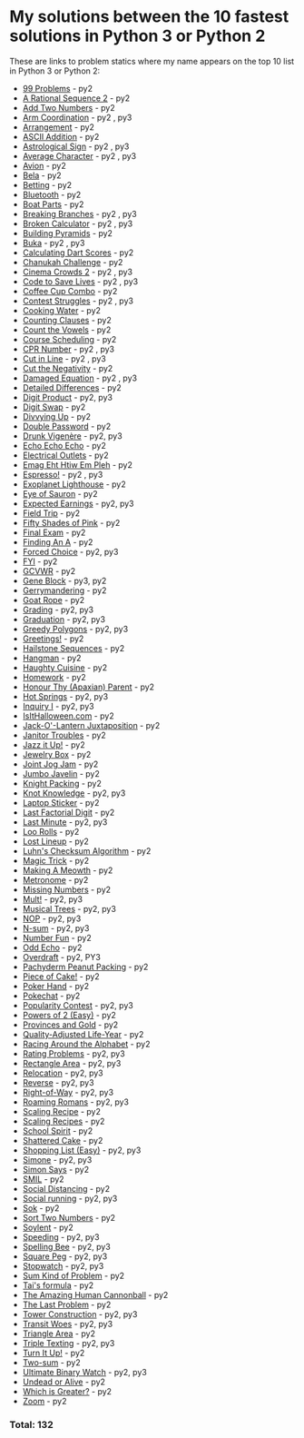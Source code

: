 # My solutions between the 10 fastest solutions in Python 3 or Python 2 

These are links to problem statics where my name appears on the top 10 list in Python 3 or Python 2:
* [99 Problems](https://open.kattis.com/problems/99problems/statistics) - py2
* [A Rational Sequence 2](https://open.kattis.com/problems/rationalsequence2/statistics) - py2
* [Add Two Numbers](https://open.kattis.com/problems/addtwonumbers/statistics) - py2
* [Arm Coordination](https://open.kattis.com/problems/armcoordination/statistics) - py2 , py3
* [Arrangement](https://open.kattis.com/problems/upprodun/statistics) - py2
* [ASCII Addition](https://open.kattis.com/problems/asciiaddition/statistics) - py2
* [Astrological Sign](https://open.kattis.com/problems/astrologicalsign/statistics) - py2 , py3
* [Average Character](https://open.kattis.com/problems/averagecharacter/statistics) - py2 , py3
* [Avion](https://open.kattis.com/problems/avion/statistics) - py2
* [Bela](https://open.kattis.com/problems/bela/statistics) - py2
* [Betting](https://open.kattis.com/problems/betting/statistics) - py2
* [Bluetooth](https://open.kattis.com/problems/bluetooth/statistics) - py2
* [Boat Parts](https://open.kattis.com/problems/boatparts/statistics) - py2
* [Breaking Branches](https://open.kattis.com/problems/breakingbranches/statistics) - py2 , py3
* [Broken Calculator](https://open.kattis.com/problems/brokencalculator/statistics) - py2 , py3
* [Building Pyramids](https://open.kattis.com/problems/pyramids/statistics) - py2
* [Buka](https://open.kattis.com/problems/buka/statistics) - py2 , py3
* [Calculating Dart Scores](https://open.kattis.com/problems/calculatingdartscores/statistics) - py2
* [Chanukah Challenge](https://open.kattis.com/problems/chanukah/statistics) - py2
* [Cinema Crowds 2](https://open.kattis.com/problems/cinema2/statistics) - py2 , py3
* [Code to Save Lives](https://open.kattis.com/problems/codetosavelives/statistics) - py2 , py3
* [Coffee Cup Combo](https://open.kattis.com/problems/coffeecupcombo/statistics) - py2
* [Contest Struggles](https://open.kattis.com/problems/conteststruggles/statistics) - py2 , py3
* [Cooking Water](https://open.kattis.com/problems/cookingwater/statistics) - py2
* [Counting Clauses](https://open.kattis.com/problems/countingclauses/statistics) - py2
* [Count the Vowels](https://open.kattis.com/problems/countthevowels/statistics) - py2
* [Course Scheduling](https://open.kattis.com/problems/coursescheduling/statistics) - py2
* [CPR Number](https://open.kattis.com/problems/cprnummer/statistics) - py2 , py3
* [Cut in Line](https://open.kattis.com/problems/cutinline/statistics) - py2 , py3
* [Cut the Negativity](https://open.kattis.com/problems/cutthenegativity/statistics) - py2
* [Damaged Equation](https://open.kattis.com/problems/damagedequation/statistics) - py2 , py3
* [Detailed Differences](https://open.kattis.com/problems/detaileddifferences/statistics) - py2
* [Digit Product](https://open.kattis.com/problems/sifferprodukt/statistics) - py2, py3
* [Digit Swap](https://open.kattis.com/problems/digitswap/statistics) - py2
* [Divvying Up](https://open.kattis.com/problems/divvyingup/statistics) - py2
* [Double Password](https://open.kattis.com/problems/doublepassword/statistics) - py2
* [Drunk Vigenère](https://open.kattis.com/problems/drunkvigenere/statistics) - py2, py3
* [Echo Echo Echo](https://open.kattis.com/problems/echoechoecho/statistics) - py2
* [Electrical Outlets](https://open.kattis.com/problems/electricaloutlets/statistics) - py2
* [Emag Eht Htiw Em Pleh](https://open.kattis.com/problems/empleh/statistics) - py2
* [Espresso!](https://open.kattis.com/problems/espresso/statistics) - py2 , py3
* [Exoplanet Lighthouse](https://open.kattis.com/problems/exoplanetlighthouse/statistics) - py2
* [Eye of Sauron](https://open.kattis.com/problems/eyeofsauron/statistics) - py2
* [Expected Earnings](https://open.kattis.com/problems/expectedearnings/statistics) - py2, py3
* [Field Trip](https://open.kattis.com/problems/fieldtrip/statistics) - py2
* [Fifty Shades of Pink](https://open.kattis.com/problems/fiftyshades/statistics) - py2
* [Final Exam](https://open.kattis.com/problems/finalexam2/statistics) - py2
* [Finding An A](https://open.kattis.com/problems/findingana/statistics) - py2
* [Forced Choice](https://open.kattis.com/problems/forcedchoice/statistics) - py2, py3
* [FYI](https://open.kattis.com/problems/fyi/statistics) - py2
* [GCVWR](https://open.kattis.com/problems/gcvwr/statistics) - py2
* [Gene Block](https://open.kattis.com/problems/geneblock/statistics) - py3, py2
* [Gerrymandering](https://open.kattis.com/problems/gerrymandering/statistics) - py2
* [Goat Rope](https://open.kattis.com/problems/goatrope/statistics) - py2
* [Grading](https://open.kattis.com/problems/grading/statistics) - py2, py3
* [Graduation](https://open.kattis.com/problems/skolavslutningen/statistics) - py2, py3
* [Greedy Polygons](https://open.kattis.com/problems/greedypolygons/statistics) - py2, py3
* [Greetings!](https://open.kattis.com/problems/greetings2/statistics) - py2
* [Hailstone Sequences](https://open.kattis.com/problems/hailstone2/statistics) - py2
* [Hangman](https://open.kattis.com/problems/hangman/statistics) - py2
* [Haughty Cuisine](https://open.kattis.com/problems/haughtycuisine/statistics) - py2
* [Homework](https://open.kattis.com/problems/heimavinna/statistics) - py2
* [Honour Thy (Apaxian) Parent](https://open.kattis.com/problems/apaxianparent/statistics) - py2
* [Hot Springs](https://open.kattis.com/problems/hotsprings/statistics) - py2, py3
* [Inquiry I](https://open.kattis.com/problems/inquiryi/statistics) - py2, py3
* [IsItHalloween.com](https://open.kattis.com/problems/isithalloween/statistics) - py2
* [Jack-O'-Lantern Juxtaposition](https://open.kattis.com/problems/jackolanternjuxtaposition/statistics) - py2
* [Janitor Troubles](https://open.kattis.com/problems/janitortroubles/statistics) - py2
* [Jazz it Up!](https://open.kattis.com/problems/jazzitup/statistics) - py2
* [Jewelry Box](https://open.kattis.com/problems/jewelrybox/statistics) - py2
* [Joint Jog Jam](https://open.kattis.com/problems/jointjogjam/statistics) - py2
* [Jumbo Javelin](https://open.kattis.com/problems/jumbojavelin/statistics) - py2
* [Knight Packing](https://open.kattis.com/problems/knightpacking/statistics) - py2
* [Knot Knowledge](https://open.kattis.com/problems/knotknowledge/statistics) - py2, py3
* [Laptop Sticker](https://open.kattis.com/problems/laptopsticker/statistics) - py2
* [Last Factorial Digit](https://open.kattis.com/problems/lastfactorialdigit/statistics) - py2
* [Last Minute](https://open.kattis.com/problems/lastminute/statistics) - py2, py3
* [Loo Rolls](https://open.kattis.com/problems/loorolls/statistics) - py2
* [Lost Lineup](https://open.kattis.com/problems/lostlineup/statistics) - py2
* [Luhn's Checksum Algorithm](https://open.kattis.com/problems/luhnchecksum/statistics) - py2
* [Magic Trick](https://open.kattis.com/problems/magictrick/statistics) - py2
* [Making A Meowth](https://open.kattis.com/problems/makingameowth/statistics) - py2
* [Metronome](https://open.kattis.com/problems/metronome/statistics) - py2
* [Missing Numbers](https://open.kattis.com/problems/missingnumbers/statistics) - py2
* [Mult!](https://open.kattis.com/problems/mult/statistics) - py2, py3
* [Musical Trees](https://open.kattis.com/problems/musicaltrees/statistics) - py2, py3
* [NOP](https://open.kattis.com/problems/nop/statistics) - py2, py3
* [N-sum](https://open.kattis.com/problems/nsum/statistics) - py2, py3
* [Number Fun](https://open.kattis.com/problems/numberfun/statistics) - py2
* [Odd Echo](https://open.kattis.com/problems/oddecho/statistics) - py2
* [Overdraft](https://open.kattis.com/problems/overdraft/statistics) - py2, PY3
* [Pachyderm Peanut Packing](https://open.kattis.com/problems/pachydermpeanutpacking/statistics) - py2
* [Piece of Cake!](https://open.kattis.com/problems/pieceofcake2/statistics) - py2
* [Poker Hand](https://open.kattis.com/problems/pokerhand/statistics) - py2
* [Pokechat](https://open.kattis.com/problems/pokechat/statistics) - py2
* [Popularity Contest](https://open.kattis.com/problems/popularitycontest/statistics) - py2, py3
* [Powers of 2 (Easy)](https://open.kattis.com/problems/powersof2easy/statistics) - py2
* [Provinces and Gold](https://open.kattis.com/problems/provincesandgold/statistics) - py2
* [Quality-Adjusted Life-Year](https://open.kattis.com/problems/qaly/statistics) - py2
* [Racing Around the Alphabet](https://open.kattis.com/problems/racingalphabet/statistics) - py2
* [Rating Problems](https://open.kattis.com/problems/ratingproblems/statistics) - py2, py3
* [Rectangle Area](https://open.kattis.com/problems/rectanglearea/statistics) - py2, py3
* [Relocation](https://open.kattis.com/problems/relocation/statistics) - py2, py3
* [Reverse](https://open.kattis.com/problems/ofugsnuid/statistics) - py2, py3
* [Right-of-Way](https://open.kattis.com/problems/vajningsplikt/statistics) - py2, py3
* [Roaming Romans](https://open.kattis.com/problems/romans/statistics) - py2, py3
* [Scaling Recipe](https://open.kattis.com/problems/scalingrecipe/statistics) - py2
* [Scaling Recipes](https://open.kattis.com/problems/recipes/statistics) - py2
* [School Spirit](https://open.kattis.com/problems/schoolspirit/statistics) - py2
* [Shattered Cake](https://open.kattis.com/problems/shatteredcake/statistics) - py2
* [Shopping List (Easy)](https://open.kattis.com/problems/shoppinglisteasy/statistics) - py2, py3
* [Simone](https://open.kattis.com/problems/simone/statistics) - py2, py3
* [Simon Says](https://open.kattis.com/problems/simonsays/statistics) - py2
* [SMIL](https://open.kattis.com/problems/smil/statistics) - py2
* [Social Distancing](https://open.kattis.com/problems/socialdistancing2/statistics) - py2
* [Social running](https://open.kattis.com/problems/socialrunning/statistics) - py2, py3
* [Sok](https://open.kattis.com/problems/sok/statistics) - py2
* [Sort Two Numbers](https://open.kattis.com/problems/sorttwonumbers/statistics) - py2
* [Soylent](https://open.kattis.com/problems/soylent/statistics) - py2
* [Speeding](https://open.kattis.com/problems/speeding/statistics) - py2, py3
* [Spelling Bee](https://open.kattis.com/problems/spellingbee/statistics) - py2, py3
* [Square Peg](https://open.kattis.com/problems/squarepeg/statistics) - py2, py3
* [Stopwatch](https://open.kattis.com/problems/stopwatch/statistics) - py2, py3
* [Sum Kind of Problem](https://open.kattis.com/problems/sumkindofproblem/statistics) - py2
* [Tai's formula](https://open.kattis.com/problems/taisformula/statistics) - py2
* [The Amazing Human Cannonball](https://open.kattis.com/problems/humancannonball2/statistics) - py2
* [The Last Problem](https://open.kattis.com/problems/thelastproblem/statistics) - py2
* [Tower Construction](https://open.kattis.com/problems/tornbygge/statistics) - py2, py3
* [Transit Woes](https://open.kattis.com/problems/transitwoes/statistics) - py2, py3
* [Triangle Area](https://open.kattis.com/problems/triarea/statistics) - py2
* [Triple Texting](https://open.kattis.com/problems/tripletexting/statistics) - py2, py3
* [Turn It Up!](https://open.kattis.com/problems/skruop/statistics) - py2
* [Two-sum](https://open.kattis.com/problems/twosum/statistics) - py2
* [Ultimate Binary Watch](https://open.kattis.com/problems/ultimatebinarywatch/statistics) - py2, py3
* [Undead or Alive](https://open.kattis.com/problems/undeadoralive/statistics) - py2
* [Which is Greater?](https://open.kattis.com/problems/whichisgreater/statistics) - py2
* [Zoom](https://open.kattis.com/problems/astrologicalsign/statistics) - py2
### Total: 132